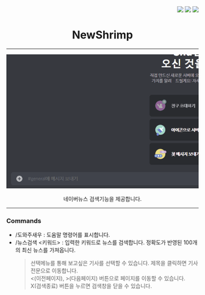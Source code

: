 <div align="right">
<img src="https://img.shields.io/badge/JavaScript-F7DF1E?style=for-the-badge&logo=JavaScript&logoColor=white"/>
<img src="https://img.shields.io/badge/Node.js-339933?style=for-the-badge&logo=Node.js&logoColor=white"/>
<img src="https://img.shields.io/badge/Discord.js v13-5865F2?style=for-the-badge&logo=discord&logoColor=white"/>
</div>
<div align="center">
  <h1>NewShrimp</h1>
<hr>
  <img src="./intro/search.gif">
  <p>네이버뉴스 검색기능을 제공합니다.</p>
</div>

------------------------------

### Commands ###
- /도와주새우 : 도움말 명령어를 표시합니다.
- /뉴스검색 <키워드> : 입력한 키워드로 뉴스를 검색합니다. 정확도가 반영된 100개의 최신 뉴스를 가져옵니다.
  > 선택메뉴를 통해 보고싶은 기사를 선택할 수 있습니다. 제목을 클릭하면 기사 전문으로 이동합니다.                    
  > <(이전페이지), >(다음페이지) 버튼으로 페이지를 이동할 수 있습니다.                         
  > X(검색종료) 버튼을 누르면 검색창을 닫을 수 있습니다.
